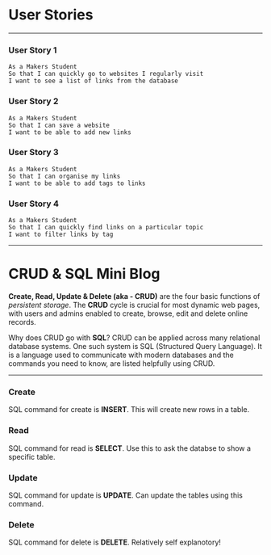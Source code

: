 # User Stories
---


### User Story 1
```
As a Makers Student
So that I can quickly go to websites I regularly visit
I want to see a list of links from the database
```

### User Story 2
```
As a Makers Student
So that I can save a website
I want to be able to add new links
```

### User Story 3
```
As a Makers Student
So that I can organise my links
I want to be able to add tags to links
```

### User Story 4
```
As a Makers Student
So that I can quickly find links on a particular topic
I want to filter links by tag
```
___

CRUD & SQL Mini Blog
====================

**Create, Read, Update & Delete (aka - CRUD)** are the four basic functions of *persistent storage*. The **CRUD** cycle is crucial for most dynamic web pages, with users and admins enabled to create, browse, edit and delete online records.

Why does CRUD go with **SQL**? CRUD can be applied across many relational database systems. One such system is SQL (Structured Query Language). It is a language used to communicate with modern databases and the commands you need to know, are listed helpfully using CRUD.

___

### Create

SQL command for create is **INSERT**. This will create new rows in a table.

### Read

SQL command for read is **SELECT**. Use this to ask the databse to show a specific table.

### Update

SQL command for update is **UPDATE**. Can update the tables using this command.

### Delete

SQL command for delete is **DELETE**. Relatively self explanotory!
